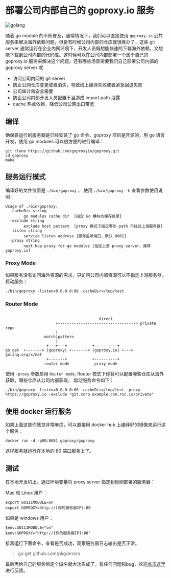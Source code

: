 # 部署公司内部自己的 goproxy.io 服务

![golang](/images/code1.jpg)

随着 go module 的不断普及，通常情况下，我们可以直接使用 `goproxy.io` 公共服务来解决海外依赖问题，但是有时候公司内部的仓库就很难办了，这些 git server 通常运行在企业内网环境下，开发人员既想能快速的下载海外依赖，又想能下载到公司内部的代码库。这时候可以在公司内部部署一个属于自己的 goproxy.io 服务来解决这个问题。还有哪些场景需要我们自己部署公司内部的 goproxy server 呢

* 访问公司内网的 git server
* 防止公网仓库变更或者消失，导致线上编译失败或者紧急回退失败
* 公司审计和安全需要
* 防止公司内部开发人员配置不当造成 import path 泄露
* cache 热点依赖，降低公司公网出口带宽

## 编译

确保要运行的服务器是已经安装了 go 命令，goproxy 项目是开源的，用 go 语言开发，使用 go modules 可以很方便的进行编译：

```shell
git clone https://github.com/goproxyio/goproxy.git
cd goproxy
make
```
## 服务运行模式

编译好的文件位置是 `./bin/goproxy` ， 使用 `./bin/goproxy -h` 查看参数使用说明：

```shell
Usage of ./bin/goproxy:
  -cacheDir string
        go modules cache dir  [指定 Go 模块的缓存目录]
  -exclude string
        exclude host pattern  [proxy 模式下指定哪些 path 不经过上游服务器]
  -listen string
        service listen address [服务监听端口，默认 8081]
  -proxy string
        next hop proxy for go modules [指定上游 proxy server，推荐 goproxy.io]
```
### Proxy Mode

如果服务没有访问海外资源的需求，只访问公司内部资源可以不指定上游服务器，启动服务：

```shell
./bin/goproxy -listen=0.0.0.0:80 -cacheDir=/tmp/test
```

### Router Mode

```

                                         direct
                      +----------------------------------> private repo
                      |
                 match|pattern
                      |
                  +---+---+           +----------+
go get  +-------> |goproxy| +-------> |goproxy.io| +---> golang.org/x/net
                  +-------+           +----------+
                 router mode           proxy mode
```

使用 `-proxy` 参数启用 `Router mode`, Router 模式下你将可以配置哪些仓库从海外获取，哪些仓库从公司内部获取， 启动服务命令如下：

```shell
./bin/goproxy -listen=0.0.0.0:80 -cacheDir=/tmp/test -proxy https://goproxy.io -exclude "git.corp.example.com,rsc.io/private"
```

## 使用 docker 运行服务

如果上面这些你感觉非常麻烦，可以直接用 docker hub 上编译好的镜像来运行这个服务：

```
docker run -d -p80:8081 goproxy/goproxy
```

这样服务就运行在本地的 80 端口服务上了。

## 测试

在本地开发机上，通过环境变量将 proxy server 指定到你刚部署的服务器：

Mac 和 Linux 用户：
```shell
export GO111MODULE=on
export GOPROXY=http://[你的服务器IP]:80
```

如果是 windows 用户：

```
$env:GO111MODULE="on"
$env:GOPROXY="http://[你的服务器IP]:80"
```

接着运行下面命令，查看是否成功，观察服务器日志输出是否正常。

> go get github.com/pkg/errors

最后再给自己的服务绑定个域名就大功告成了。有任何问题和bug，欢迎[点击这里](https://github.com/goproxyio/goproxy/issues/new)进行反馈。